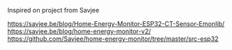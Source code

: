 Inspired on project from Savjee  

https://savjee.be/blog/Home-Energy-Monitor-ESP32-CT-Sensor-Emonlib/  
https://savjee.be/blog/home-energy-monitor-v2/  
https://github.com/Savjee/home-energy-monitor/tree/master/src-esp32  
